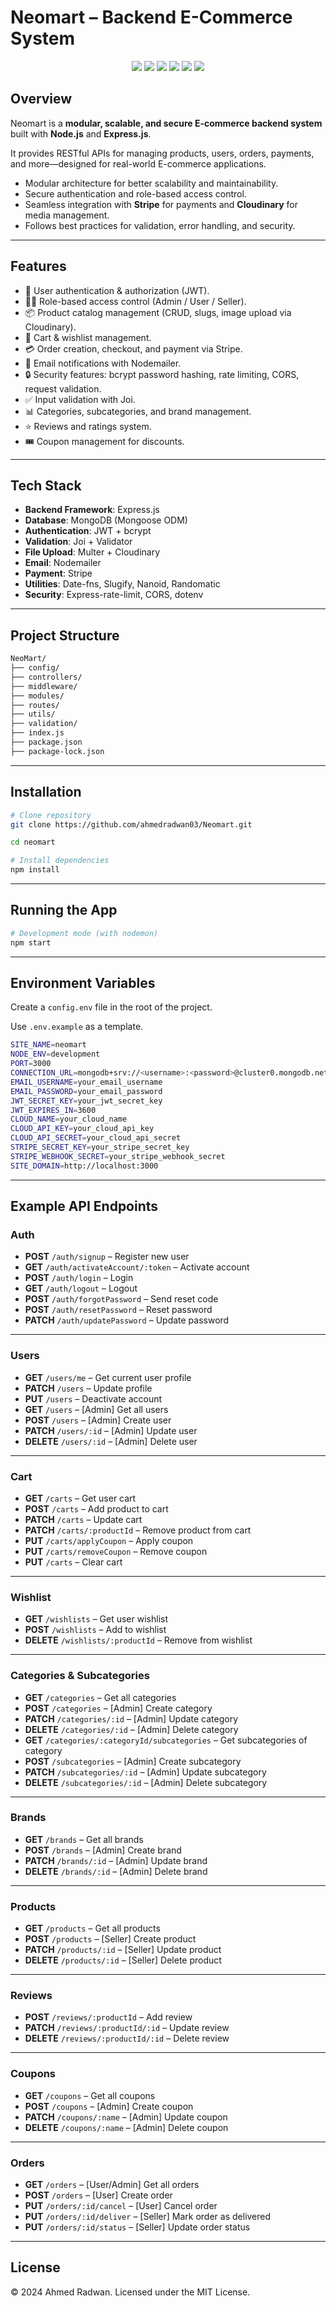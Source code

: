 # Neomart – Backend E-Commerce System

<p align="center">
  <img src="https://img.shields.io/badge/Node.js-339933?style=for-the-badge&logo=node.js&logoColor=white"/>
  <img src="https://img.shields.io/badge/Express.js-000000?style=for-the-badge&logo=express&logoColor=white"/>
  <img src="https://img.shields.io/badge/MongoDB-47A248?style=for-the-badge&logo=mongodb&logoColor=white"/>
  <img src="https://img.shields.io/badge/Stripe-008CDD?style=for-the-badge&logo=stripe&logoColor=white"/>
  <img src="https://img.shields.io/badge/Cloudinary-3448C5?style=for-the-badge&logo=cloudinary&logoColor=white"/>
  <img src="https://img.shields.io/badge/License-MIT-yellow?style=for-the-badge&logo=opensourceinitiative&logoColor=black"/>
</p>

## Overview

Neomart is a **modular, scalable, and secure E-commerce backend system** built with **Node.js** and **Express.js**.

It provides RESTful APIs for managing products, users, orders, payments, and more—designed for real-world E-commerce applications.

- Modular architecture for better scalability and maintainability.
- Secure authentication and role-based access control.
- Seamless integration with **Stripe** for payments and **Cloudinary** for media management.
- Follows best practices for validation, error handling, and security.

---

## Features

- 🔑 User authentication & authorization (JWT).
- 👨‍💻 Role-based access control (Admin / User / Seller).
- 📦 Product catalog management (CRUD, slugs, image upload via Cloudinary).
- 🛒 Cart & wishlist management.
- 💳 Order creation, checkout, and payment via Stripe.
- 📨 Email notifications with Nodemailer.
- 🔒 Security features: bcrypt password hashing, rate limiting, CORS, request validation.
- ✅ Input validation with Joi.
- 📊 Categories, subcategories, and brand management.
- ⭐ Reviews and ratings system.
- 🎟️ Coupon management for discounts.

---

## Tech Stack

- **Backend Framework**: Express.js
- **Database**: MongoDB (Mongoose ODM)
- **Authentication**: JWT + bcrypt
- **Validation**: Joi + Validator
- **File Upload**: Multer + Cloudinary
- **Email**: Nodemailer
- **Payment**: Stripe
- **Utilities**: Date-fns, Slugify, Nanoid, Randomatic
- **Security**: Express-rate-limit, CORS, dotenv

---

## Project Structure

```bash
NeoMart/
├── config/
├── controllers/
├── middleware/
├── modules/
├── routes/
├── utils/
├── validation/
├── index.js
├── package.json
├── package-lock.json
```

---

## Installation

```bash
# Clone repository
git clone https://github.com/ahmedradwan03/Neomart.git

cd neomart

# Install dependencies
npm install
```

---

## **Running the App**

```bash
# Development mode (with nodemon)
npm start
```

---

## Environment Variables

Create a `config.env` file in the root of the project.

Use `.env.example` as a template.

```bash
SITE_NAME=neomart
NODE_ENV=development
PORT=3000
CONNECTION_URL=mongodb+srv://<username>:<password>@cluster0.mongodb.net/Neomart?retryWrites=true&w=majority
EMAIL_USERNAME=your_email_username
EMAIL_PASSWORD=your_email_password
JWT_SECRET_KEY=your_jwt_secret_key
JWT_EXPIRES_IN=3600
CLOUD_NAME=your_cloud_name
CLOUD_API_KEY=your_cloud_api_key
CLOUD_API_SECRET=your_cloud_api_secret
STRIPE_SECRET_KEY=your_stripe_secret_key
STRIPE_WEBHOOK_SECRET=your_stripe_webhook_secret
SITE_DOMAIN=http://localhost:3000
```

---

## Example API Endpoints

### Auth

- **POST** `/auth/signup` – Register new user
- **GET** `/auth/activateAccount/:token` – Activate account
- **POST** `/auth/login` – Login
- **GET** `/auth/logout` – Logout
- **POST** `/auth/forgotPassword` – Send reset code
- **POST** `/auth/resetPassword` – Reset password
- **PATCH** `/auth/updatePassword` – Update password

---

### Users

- **GET** `/users/me` – Get current user profile
- **PATCH** `/users` – Update profile
- **PUT** `/users` – Deactivate account
- **GET** `/users` – [Admin] Get all users
- **POST** `/users` – [Admin] Create user
- **PATCH** `/users/:id` – [Admin] Update user
- **DELETE** `/users/:id` – [Admin] Delete user

---

### Cart

- **GET** `/carts` – Get user cart
- **POST** `/carts` – Add product to cart
- **PATCH** `/carts` – Update cart
- **PATCH** `/carts/:productId` – Remove product from cart
- **PUT** `/carts/applyCoupon` – Apply coupon
- **PUT** `/carts/removeCoupon` – Remove coupon
- **PUT** `/carts` – Clear cart

---

### Wishlist

- **GET** `/wishlists` – Get user wishlist
- **POST** `/wishlists` – Add to wishlist
- **DELETE** `/wishlists/:productId` – Remove from wishlist

---

### Categories & Subcategories

- **GET** `/categories` – Get all categories
- **POST** `/categories` – [Admin] Create category
- **PATCH** `/categories/:id` – [Admin] Update category
- **DELETE** `/categories/:id` – [Admin] Delete category
- **GET** `/categories/:categoryId/subcategories` – Get subcategories of category
- **POST** `/subcategories` – [Admin] Create subcategory
- **PATCH** `/subcategories/:id` – [Admin] Update subcategory
- **DELETE** `/subcategories/:id` – [Admin] Delete subcategory

---

### Brands

- **GET** `/brands` – Get all brands
- **POST** `/brands` – [Admin] Create brand
- **PATCH** `/brands/:id` – [Admin] Update brand
- **DELETE** `/brands/:id` – [Admin] Delete brand

---

### Products

- **GET** `/products` – Get all products
- **POST** `/products` – [Seller] Create product
- **PATCH** `/products/:id` – [Seller] Update product
- **DELETE** `/products/:id` – [Seller] Delete product

---

### Reviews

- **POST** `/reviews/:productId` – Add review
- **PATCH** `/reviews/:productId/:id` – Update review
- **DELETE** `/reviews/:productId/:id` – Delete review

---

### Coupons

- **GET** `/coupons` – Get all coupons
- **POST** `/coupons` – [Admin] Create coupon
- **PATCH** `/coupons/:name` – [Admin] Update coupon
- **DELETE** `/coupons/:name` – [Admin] Delete coupon

---

### Orders

- **GET** `/orders` – [User/Admin] Get all orders
- **POST** `/orders` – [User] Create order
- **PUT** `/orders/:id/cancel` – [User] Cancel order
- **PUT** `/orders/:id/deliver` – [Seller] Mark order as delivered
- **PUT** `/orders/:id/status` – [Seller] Update order status

---

## License

© 2024 Ahmed Radwan. Licensed under the MIT License.
